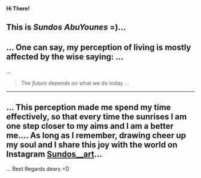 #### Hi There!
This is *Sundos AbuYounes* =)...
---
...
One can say, my perception of living is mostly affected by the wise saying: ...
---
...
 > The *future* depends on what we do today 
...
---
...
This perception made me spend my time effectively, so that every time the sunrises I am one step closer to my aims and I am a better me....
As long as I remember, drawing cheer up my soul and I share this joy with the world on Instagram [Sundos__art](https://www.instagram.com/sundos__art/)...
---
...
Best Regards dears =D
